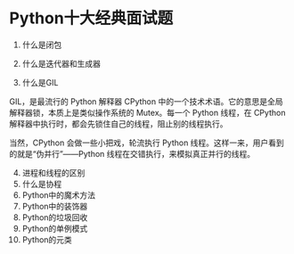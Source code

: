 # Python十大经典面试题

1. 什么是闭包



2. 什么是迭代器和生成器
3. 什么是GIL

GIL，是最流行的 Python 解释器 CPython 中的一个技术术语。它的意思是全局解释器锁，本质上是类似操作系统的 Mutex。每一个 Python 线程，在 CPython 解释器中执行时，都会先锁住自己的线程，阻止别的线程执行。

当然，CPython 会做一些小把戏，轮流执行 Python 线程。这样一来，用户看到的就是“伪并行”——Python 线程在交错执行，来模拟真正并行的线程。

4. 进程和线程的区别
5. 什么是协程
6. Python中的魔术方法
7. Python中的装饰器
8. Python的垃圾回收
9. Python的单例模式
10. Python的元类